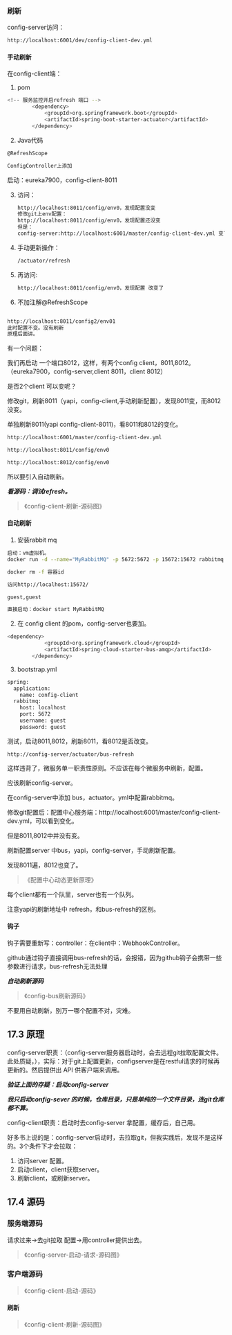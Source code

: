

### 刷新

config-server访问：

```sh
http://localhost:6001/dev/config-client-dev.yml
```



#### 手动刷新

在config-client端：

1. pom

```sh
<!-- 服务监控开启refresh 端口 -->
		<dependency>
			<groupId>org.springframework.boot</groupId>
			<artifactId>spring-boot-starter-actuator</artifactId>
		</dependency>
```

2. Java代码

```sh
@RefreshScope

ConfigController上添加
```

启动：eureka7900，config-client-8011

3. 访问：

   ```sh
   http://localhost:8011/config/env0，发现配置没变
   修改git上env配置：
   http://localhost:8011/config/env0，发现配置还没变
   但是：
   config-server:http://localhost:6001/master/config-client-dev.yml 变了
   ```

4. 手动更新操作：

   ```sh
   /actuator/refresh
   ```

5. 再访问:

   ```sh
   http://localhost:8011/config/env0，发现配置 改变了
   ```

6. 不加注解@RefreshScope

```sh

http://localhost:8011/config2/env01
此时配置不变。没有刷新
原理后面讲。
```



有一个问题：



我们再启动 一个端口8012，这样，有两个config client，8011,8012。（eureka7900，config-server,client 8011，client 8012）

是否2个client 可以变呢？

修改git，刷新8011（yapi，config-client,手动刷新配置），发现8011变，而8012没变。

 

单独刷新8011(yapi config-client-8011)，看8011和8012的变化。

```sh
http://localhost:6001/master/config-client-dev.yml

http://localhost:8011/config/env0

http://localhost:8012/config/env0

```

所以要引入自动刷新。



***看源码：调试refresh。***

> 《config-client-刷新-源码图》



#### 自动刷新



1. 安装rabbit mq

```sh
启动：vm虚拟机。
docker run -d --name="MyRabbitMQ" -p 5672:5672 -p 15672:15672 rabbitmq:management

docker rm -f 容器id

访问http://localhost:15672/

guest,guest

直接启动：docker start MyRabbitMQ
```

2. 在 config client 的pom，config-server也要加。

```sh
<dependency>
			<groupId>org.springframework.cloud</groupId>
			<artifactId>spring-cloud-starter-bus-amqp</artifactId>
		</dependency>
```

3. bootstrap.yml

```sh
spring: 
  application: 
    name: config-client
  rabbitmq:
    host: localhost
    port: 5672
    username: guest
    password: guest
```

测试，启动8011,8012，刷新8011，看8012是否改变。
```http request
http://config-server/actuator/bus-refresh
```




这样违背了，微服务单一职责性原则。不应该在每个微服务中刷新，配置。

应该刷新config-server。



在config-server中添加 bus，actuator。yml中配置rabbitmq。

修改git配置后：配置中心服务端：http://localhost:6001/master/config-client-dev.yml，可以看到变化。

但是8011,8012中并没有变。

刷新配置server 中bus，yapi，config-server，手动刷新配置。

发现8011遍，8012也变了。



> 《配置中心动态更新原理》

每个client都有一个队里，server也有一个队列。



注意yapi的刷新地址中 refresh，和bus-refresh的区别。

#### 钩子

钩子需要重新写：controller：在client中：WebhookController。

github通过钩子直接调用bus-refresh的话，会报错，因为github钩子会携带一些参数进行请求，bus-refresh无法处理

***自动刷新源码***

> 《config-bus刷新源码》

不要用自动刷新，别万一哪个配置不对，灾难。



## 17.3 原理
 
config-server职责：（config-server服务器启动时，会去远程git拉取配置文件。此处质疑，），实际：对于git上配置更新，configserver是在restful请求的时候再更新的。然后提供出 API 供客户端来调用。



***验证上面的存疑：启动config-server***

***我只启动config-sever 的时候，仓库目录，只是单纯的一个文件目录，连git仓库都不算。***



config-client职责：启动时去config-server 拿配置，缓存后，自己用。



好多书上说的是：config-server启动时，去拉取git，但我实践后，发现不是这样的。3个条件下才会拉取：

1. 访问server 配置。
2. 启动client，client获取server。
3. 刷新client，或刷新server。







## 17.4 源码

### 服务端源码

请求过来->去git拉取 配置->用controller提供出去。

> 《config-server-启动-请求-源码图》

### 客户端源码

> 《config-client-启动-源码》

#### 刷新

> 《config-client-刷新-源码图》


